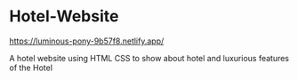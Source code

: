 # Hotel-Website
https://luminous-pony-9b57f8.netlify.app/

A hotel website using HTML CSS to show about hotel and luxurious features of the Hotel

